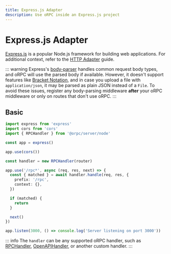 ```yaml
---
title: Express.js Adapter
description: Use oRPC inside an Express.js project
---
```


# Express.js Adapter

[Express.js](https://expressjs.com/) is a popular Node.js framework for building web applications. For additional context, refer to the [HTTP Adapter](/docs/adapters/http) guide.

::: warning
Express's [body-parser](https://expressjs.com/en/resources/middleware/body-parser.html) handles common request body types, and oRPC will use the parsed body if available. However, it doesn't support features like [Bracket Notation](/docs/openapi/bracket-notation), and in case you upload a file with `application/json`, it may be parsed as plain JSON instead of a `File`. To avoid these issues, register any body-parsing middleware **after** your oRPC middleware or only on routes that don't use oRPC.
:::

## Basic

```ts
import express from 'express'
import cors from 'cors'
import { RPCHandler } from '@orpc/server/node'

const app = express()

app.use(cors())

const handler = new RPCHandler(router)

app.use('/rpc*', async (req, res, next) => {
  const { matched } = await handler.handle(req, res, {
    prefix: '/rpc',
    context: {},
  })

  if (matched) {
    return
  }

  next()
})

app.listen(3000, () => console.log('Server listening on port 3000'))
```

::: info
The `handler` can be any supported oRPC handler, such as [RPCHandler](/docs/rpc-handler), [OpenAPIHandler](/docs/openapi/openapi-handler), or another custom handler.
:::
